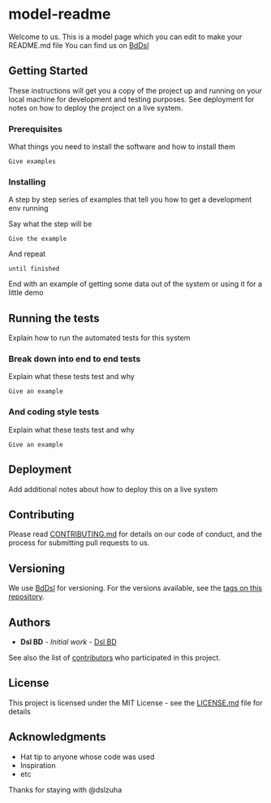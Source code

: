 # model-readme

Welcome to us.
This is a model page which you can edit to make your README.md file You can find us on [BdDsl](https://dev.azure.com/bddsl)

## Getting Started

These instructions will get you a copy of the project up and running on your local machine for development and testing purposes. See deployment for notes on how to deploy the project on a live system.

### Prerequisites

What things you need to install the software and how to install them

```
Give examples
```

### Installing

A step by step series of examples that tell you how to get a development env running

Say what the step will be

```
Give the example
```

And repeat

```
until finished
```

End with an example of getting some data out of the system or using it for a little demo

## Running the tests

Explain how to run the automated tests for this system

### Break down into end to end tests

Explain what these tests test and why

```
Give an example
```

### And coding style tests

Explain what these tests test and why

```
Give an example
```

## Deployment

Add additional notes about how to deploy this on a live system

## Contributing

Please read [CONTRIBUTING.md](https://github.com/dslzuha/dslzuha.github.io/blob/master/CONTRIBUTING.md) for details on our code of conduct, and the process for submitting pull requests to us.

## Versioning

We use [BdDsl](http://dev.azure.com/bddsl/) for versioning. For the versions available, see the [tags on this repository](https://github.com/dslzuha/dslzuha.github.io/tags). 

## Authors

* **Dsl BD** - *Initial work* - [Dsl BD](https://github.com/dslzuha)

See also the list of [contributors](https://github.com/dslzuha/dslzuha.github.io/contributors) who participated in this project.

## License

This project is licensed under the MIT License - see the [LICENSE.md](https://github.com/dslzuha/dslzuha.github.io/blob/master/LICENSE.md) file for details

## Acknowledgments

* Hat tip to anyone whose code was used
* Inspiration
* etc

Thanks for staying with @dslzuha
